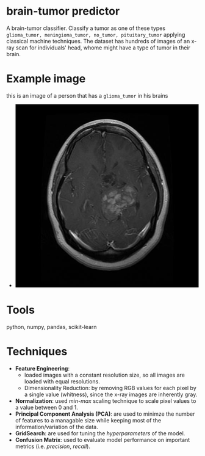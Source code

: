 # brain-tumor predictor
A brain-tumor classifier. Classify a tumor as one of these types `glioma_tumor, meningioma_tumor, no_tumor, pituitary_tumor` applying classical machine techniques. The dataset has hundreds of images of an x-ray scan for individuals' head, whome might have a type of tumor in their brain.

# Example image
this is an image of a person that has a `glioma_tumor` in his brains
* ![giloma tumor](<Training/glioma_tumor/gg (1).jpg>)

# Tools
python, numpy, pandas, scikit-learn

# Techniques
- **Feature Engineering**: 
    - loaded images with a constant resolution size, so all images are loaded with equal resolutions.
    - Dimensionality Reduction: by removing RGB values for each pixel by a single value (whitness), since the x-ray images are inherently gray.
- **Normalization**: used *min-max* scaling technique to scale pixel values to a value between 0 and 1.
- **Principal Component Analysis (PCA)**: are used to minimze the number of features to a managable size while keeping most of the information/variation of the data.
- **GridSearch**: are used for tuning the *hyperparameters* of the model.
- **Confusion Matrix**: used to evaluate model performance on important metrics (i.e. *precision*, *recall*).
